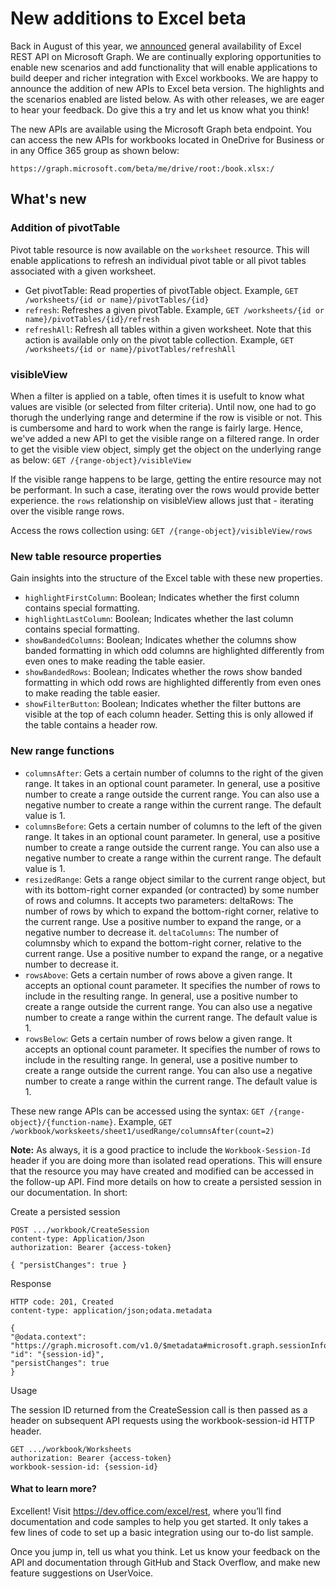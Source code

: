 # New additions to Excel beta

Back in August of this year, we [announced](http://dev.office.com/blogs/power-your-apps-with-the-new-excel-rest-api) general availability of Excel REST API on Microsoft Graph. We are continually exploring opportunities to enable new scenarios and add functionality that will enable applications to build deeper and richer integration with Excel workbooks. We are happy to announce the addition of new APIs to Excel beta version. The highlights and the scenarios enabled are listed below. As with other releases, we are eager to hear your feedback. Do give this a try and let us know what you think!

The new APIs are available using the Microsoft Graph beta endpoint. You can access the new APIs for workbooks located in OneDrive for Business or in any Office 365 group as shown below:

`https://graph.microsoft.com/beta/me/drive/root:/book.xlsx:/`

## What's new

### Addition of pivotTable
Pivot table resource is now available on the `worksheet` resource. This will enable applications to refresh an individual pivot table or all pivot tables associated with a given worksheet.

* Get pivotTable: Read properties of pivotTable object. Example, `GET /worksheets/{id or name}/pivotTables/{id}`
* `refresh`: Refreshes a given pivotTable.	Example, `GET /worksheets/{id or name}/pivotTables/{id}/refresh`
* `refreshAll`: Refresh all tables within a given worksheet. Note that this action is available only on the pivot table collection. Example, 	`GET /worksheets/{id or name}/pivotTables/refreshAll`


### visibleView 
When a filter is applied on a table, often times it is usefult to know what values are visible (or selected from filter criteria). Until now, one had to go thorugh the underlying range and determine if the row is visible or not. This is cumbersome and hard to work when the range is fairly large. 
Hence, we've added a new API to get the visible range on a filtered range. In order to get the visible view object, simply get the object on the underlying range as below:
`GET /{range-object}/visibleView`

If the visible range happens to be large, getting the entire resource may not be performant. In such a case, iterating over the rows would provide better experience. the `rows` relationship on visibleView allows just that - iterating over the visible range rows. 

Access the rows collection using: `GET /{range-object}/visibleView/rows`

### New table resource properties

Gain insights into the structure of the Excel table with these new properties.

* `highlightFirstColumn`: Boolean; Indicates whether the first column contains special formatting.
* `highlightLastColumn`: Boolean; Indicates whether the last column contains special formatting.
* `showBandedColumns`: Boolean; Indicates whether the columns show banded formatting in which odd columns are highlighted differently from even ones to make reading the table easier.
* `showBandedRows`: Boolean; Indicates whether the rows show banded formatting in which odd rows are highlighted differently from even ones to make reading the table easier.
* `showFilterButton`: Boolean; Indicates whether the filter buttons are visible at the top of each column header. Setting this is only allowed if the table contains a header row.

### New range functions 
* `columnsAfter`: Gets a certain number of columns to the right of the given range. It takes in an optional count parameter. In general, use a positive number to create a range outside the current range. You can also use a negative number to create a range within the current range. The default value is 1.
* `columnsBefore`: Gets a certain number of columns to the left of the given range. It takes in an optional count parameter. In general, use a positive number to create a range outside the current range. You can also use a negative number to create a range within the current range. The default value is 1.
* `resizedRange`: Gets a range object similar to the current range object, but with its bottom-right corner expanded (or contracted) by some number of rows and columns. It accepts two parameters: deltaRows: The number of rows by which to expand the bottom-right corner, relative to the current range. Use a positive number to expand the range, or a negative number to decrease it. `deltaColumns`: The number of columnsby which to expand the bottom-right corner, relative to the current range. Use a positive number to expand the range, or a negative number to decrease it.
* `rowsAbove`: Gets a certain number of rows above a given range. It accepts an optional count parameter. It specifies the number of rows to include in the resulting range. In general, use a positive number to create a range outside the current range. You can also use a negative number to create a range within the current range. The default value is 1.
* `rowsBelow`: Gets a certain number of rows below a given range. It accepts an optional count parameter. It specifies the number of rows to include in the resulting range. In general, use a positive number to create a range outside the current range. You can also use a negative number to create a range within the current range. The default value is 1.

These new range APIs can be accessed using the syntax: 
`GET /{range-object}/{function-name}`. Example, `GET /workbook/workskeets/sheet1/usedRange/columnsAfter(count=2)`  

**Note:** As always, it is a good practice to include the `Workbook-Session-Id` header if you are doing more than isolated read operations. This will ensure that the resource you may have created and modified can be accessed in the follow-up API. 
Find more details on how to create a persisted session in our documentation. In short:

Create a persisted session

```http
POST .../workbook/CreateSession
content-type: Application/Json 
authorization: Bearer {access-token} 

{ "persistChanges": true }
```
Response

```http
HTTP code: 201, Created
content-type: application/json;odata.metadata

{  
"@odata.context": "https://graph.microsoft.com/v1.0/$metadata#microsoft.graph.sessionInfo",  
"id": "{session-id}",  
"persistChanges": true
}
```

Usage

The session ID returned from the CreateSession call is then passed as a header on subsequent API requests using the workbook-session-id HTTP header.

```http
GET .../workbook/Worksheets
authorization: Bearer {access-token} 
workbook-session-id: {session-id}
```

#### What to learn more?
Excellent! Visit https://dev.office.com/excel/rest, where you’ll find documentation and code samples to help you get started. It only takes a few lines of code to set up a basic integration using our to-do list sample.

Once you jump in, tell us what you think. Let us know your feedback on the API and documentation through GitHub and Stack Overflow, and make new feature suggestions on UserVoice.



